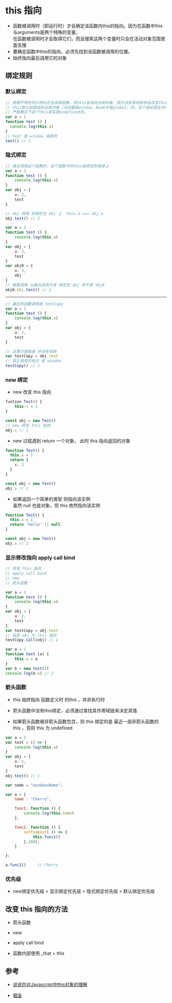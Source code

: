 # this 指向

* 函数被调用时（即运行时）才会确定该函数内this的指向。因为在函数中this与arguments是两个特殊的变量，  
  在函数被调用时才会取得它们，而且搜索这两个变量时只会在活动对象范围里面去搜
* 要确定函数中this的指向，必须先找到该函数被调用的位置。
* 始终指向最后调用它的对象

## 绑定规则 

### 默认绑定 

```js
// 直接不带任何引用形式去调用函数，则this会指向全局对象，因为没有其他影响去改变this，  
// this默认就是指向全局对象（浏览器是window，Node中是global）的。这个结论是在非严格模式的情况下，  
// 严格模式下这个this其实是undefined的。  
var a = 1
function test () {
  console.log(this.a)
}
// test 是 window 调用的 
test() // 1
```

### 隐式绑定

```js
// 谁去调用这个函数的，这个函数中的this就绑定到谁身上
var a = 1
function test () {
    console.log(this.a)
}
var obj = {
    a: 2,
    test
}

// obj 调用 则绑定在 obj 上  this.a === obj.a 
obj.test() // 2

var a = 1
function test () {
    console.log(this.a)
}
var obj = {
    a: 2,
    test
}
var obj0 = {
    a: 3,
    obj 
}
// 嵌套调用 以最后调用为准 绑定在 obj 而不是 obj0 
obj0.obj.test() // 2
```

---

```js
// 最后的函数调用是 testCopy
var a = 1
function test () {
    console.log(this.a)
}
var obj = {
    a: 2,
    test
}

// 这里只是赋值 并没有调用 
var testCopy = obj.test
// 真正调用的地方 是 window 
testCopy() // 1
```

### new 绑定 

- new 改变 this 指向 

```js
funtion Test() {
    this.x = 1
}

const obj = new Test()
// new 改变 this 指向 
obj.x // 1 
```

- new 过程遇到 return 一个对象， 此时 this 指向返回的对象

```js
function Test() {
  this.x = 1
  return {
    x: 2
  }
}

const obj = new Test()
obj.x // 2
```

- 如果返回一个简单的类型 则指向该实例  
  虽然 null 也是对象，但 this 依然指向该实例

```js
function Test() {
  this.x = 1
  return 'hello' || null
}

const obj = new Test()
obj.x // 1
```

### 显示修改指向 apply call bind

```js
// 改变 this 指向 
// apply call bind
// new 
// 箭头函数

var a = 1
function test () {
    console.log(this.a)
}
var obj = {
    a: 2,
    test
}
var testCopy = obj.test
// 指定 obj 为 this 指向 
testCopy.call(obj) // 2

var a = 1
function test (a) {
    this.a = a
}
var b = new test(2)
console.log(b.a) // 2
```

### 箭头函数 

- this 始终指向 函数定义时 的this ，并非执行时

- 箭头函数中没有this绑定，必须通过查找其作用域链来决定其值

- 如果箭头函数被非箭头函数包含，则 this 绑定的是 最近一层非箭头函数的 this ，否则 this 为 undefined 

```js
var a = 1
var test = () => {
    console.log(this.a)
}
var obj = {
    a: 2,
    test
}
obj.test() // 1
```

```js
var name = "windowsName";

var a = {
    name : "Cherry",

    func1: function () {
        console.log(this.name)     
    },

    func2: function () {
        setTimeout( () => {
            this.func1()
        },100);
    }

};

a.func2()     // Cherry
```

### 优先级
 
- new绑定优先级 > 显示绑定优先级 > 隐式绑定优先级 > 默认绑定优先级

## 改变 this 指向的方法

- 箭头函数

- new

- apply call bind

- 函数内部使用 _that = this

## 参考

- [说说你对Javascript中this对象的理解](https://mp.weixin.qq.com/s/_qwvmw34Hm6AZxJuIgHY6Q)

- [掘金](https://juejin.cn/post/6844903496253177863)
